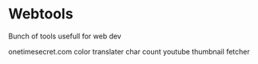 # Webtools
Bunch of tools usefull for web dev

onetimesecret.com
color translater
char count
youtube thumbnail fetcher
